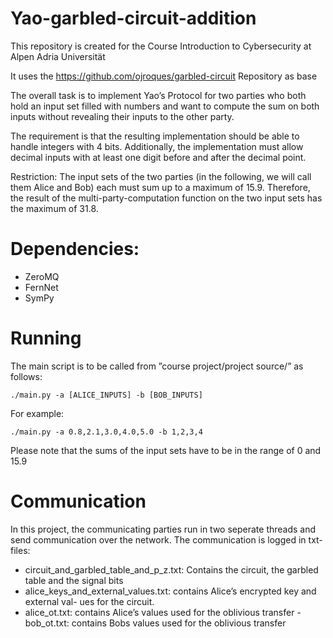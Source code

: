 # Yao-garbled-circuit-addition

This repository is created for the Course Introduction to Cybersecurity at Alpen Adria Universität 

It uses the https://github.com/ojroques/garbled-circuit Repository as base


The overall task is to implement Yao’s Protocol for two parties who both hold an input set filled with numbers and want to compute the sum on both inputs without revealing their inputs to the other party.

The requirement is that the resulting implementation should be able to handle integers with 4 bits. Additionally, the implementation must allow decimal inputs with at least one digit before and after the decimal point.



Restriction: The input sets of the two parties (in the following, we will call them Alice and Bob) each must sum up to a maximum of 15.9. Therefore, the result of the multi-party-computation function on the two input sets has the maximum of 31.8.


# Dependencies: 
- ZeroMQ
- FernNet
- SymPy


# Running

The main script is to be called from ”course project/project source/” as follows:

    ./main.py -a [ALICE_INPUTS] -b [BOB_INPUTS]
    
For example:

    ./main.py -a 0.8,2.1,3.0,4.0,5.0 -b 1,2,3,4
    
Please note that the sums of the input sets have to be in the range of 0 and 15.9

# Communication
In this project, the communicating parties run in two seperate threads and send communication over the network. The communication is logged in txt-files:

- circuit_and_garbled_table_and_p_z.txt: Contains the circuit, the garbled table and
the signal bits 
- alice_keys_and_external_values.txt: contains Alice’s encrypted key and external val-
ues for the circuit. 
- alice_ot.txt: contains Alice’s values used for the oblivious transfer
-bob_ot.txt: contains Bobs values used for the oblivious transfer

